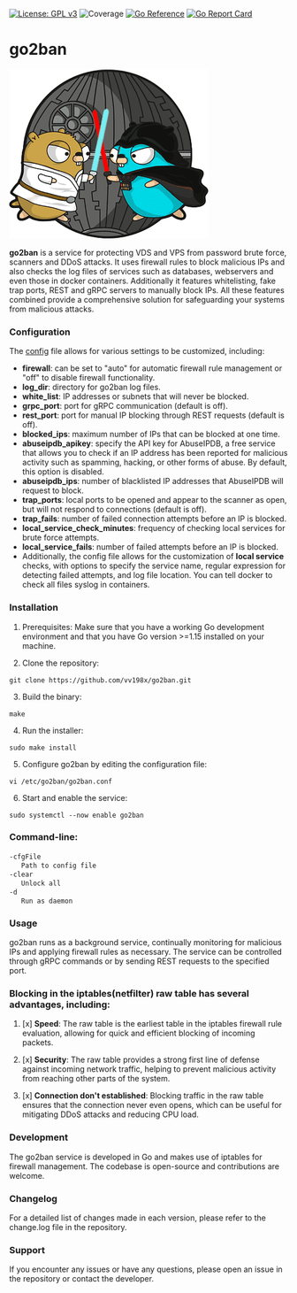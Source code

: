 [![License: GPL v3](https://img.shields.io/badge/License-GPLv3-blue.svg)](https://www.gnu.org/licenses/gpl-3.0)
![Coverage](https://img.shields.io/badge/Coverage-80.6%25-brightgreen)
[![Go Reference](https://pkg.go.dev/badge/github.com/vv198x/go2ban.svg)](https://pkg.go.dev/github.com/vv198x/go2ban)
[![Go Report Card](https://goreportcard.com/badge/github.com/vv198x/go2ban)](https://goreportcard.com/report/github.com/vv198x/go2ban)

# go2ban
![](deploy/gophers.png)

**go2ban** is a service for protecting VDS and VPS from password brute force, scanners and DDoS attacks. It uses firewall rules to block malicious IPs and also checks the log files of services such as databases, webservers and even those in docker containers. Additionally it features whitelisting, fake trap ports, REST and gRPC servers to manually block IPs. All these features combined provide a comprehensive solution for safeguarding your systems from malicious attacks.

### Configuration
The [config](deploy/go2ban.conf) file allows for various settings to be customized, including:

* **firewall**: can be set to "auto" for automatic firewall rule management or "off" to disable firewall functionality.
* **log_dir**: directory for go2ban log files.
* **white_list**: IP addresses or subnets that will never be blocked.
* **grpc_port**: port for gRPC communication (default is off).
* **rest_port**: port for manual IP blocking through REST requests (default is off).
* **blocked_ips**: maximum number of IPs that can be blocked at one time.
* **abuseipdb_apikey**: specify the API key for AbuseIPDB, a free service that allows you to check if an IP address has been reported for malicious activity such as spamming, hacking, or other forms of abuse. By default, this option is disabled.
* **abuseipdb_ips**: number of blacklisted IP addresses that AbuseIPDB will request to block.
* **trap_ports**: local ports to be opened and appear to the scanner as open, but will not respond to connections (default is off).
* **trap_fails**: number of failed connection attempts before an IP is blocked.
* **local_service_check_minutes**: frequency of checking local services for brute force attempts.
* **local_service_fails**: number of failed attempts before an IP is blocked.
* Additionally, the config file allows for the customization of **local service** checks, with options to specify the service name, regular expression for detecting failed attempts, and log file location. You can tell docker to check all files syslog in containers.


### Installation
1. Prerequisites: Make sure that you have a working Go development environment and that you have Go version >=1.15 installed on your machine.

2. Clone the repository:
``` 
git clone https://github.com/vv198x/go2ban.git
 ```

3. Build the binary:
``` 
make
``` 

4. Run the installer:
``` 
sudo make install
```    
   
5. Configure go2ban by editing the configuration file:
``` 
vi /etc/go2ban/go2ban.conf
```    

6. Start and enable the service:
``` 
sudo systemctl --now enable go2ban
```    

### Command-line:
```
-cfgFile
   Path to config file
-clear
   Unlock all
-d
   Run as daemon
```

### Usage
go2ban runs as a background service, continually monitoring for malicious IPs and applying firewall rules as necessary. The service can be controlled through gRPC commands or by sending REST requests to the specified port.

### Blocking in the iptables(netfilter) raw table has several advantages, including:

1. [x]  **Speed**: The raw table is the earliest table in the iptables firewall rule evaluation, allowing for quick and efficient blocking of incoming packets.

2. [x] **Security**: The raw table provides a strong first line of defense against incoming network traffic, helping to prevent malicious activity from reaching other parts of the system.

3. [x] **Connection don't established**: Blocking traffic in the raw table ensures that the connection never even opens, which can be useful for mitigating DDoS attacks and reducing CPU load.

### Development
The go2ban service is developed in Go and makes use of iptables for firewall management. The codebase is open-source and contributions are welcome.

### Changelog
For a detailed list of changes made in each version, please refer to the change.log file in the repository.

### Support
If you encounter any issues or have any questions, please open an issue in the repository or contact the developer.